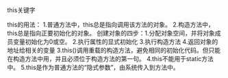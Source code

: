 this关键字

this的用法：
1.普通方法中，this总是指向调用该方法的对象。
2.构造方法中，this总是指向正要初始化的对象。
			创建对象的四步：1.分配对象空间，并将对象成员变量初始化为0或空。
						 2.执行属性的显式初始化
						 3.执行构造方法
						 4.返回对象的地址给相关的变量
3.this()调用重载的构造方法，避免相同的初始化代码。但只能在构造方法中用，并且必须位于构造方法的第一句。
4.this不能用于static方法中。
5.this是作为普通方法的“隐式参数”，由系统传入到方法中。